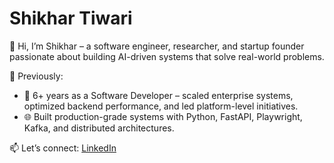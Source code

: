 # Shikhar Tiwari

👋 Hi, I’m Shikhar – a software engineer, researcher, and startup founder passionate about building AI-driven systems that solve real-world problems.

🔧 Previously:
- 🏢 6+ years as a Software Developer – scaled enterprise systems, optimized backend performance, and led platform-level initiatives.
- 🌐 Built production-grade systems with Python, FastAPI, Playwright, Kafka, and distributed architectures.

📫 Let’s connect: [LinkedIn]([https://linkedin.com/in/YOUR_LINK](https://www.linkedin.com/in/shikhar-tiwari-4a9ba7142/))
